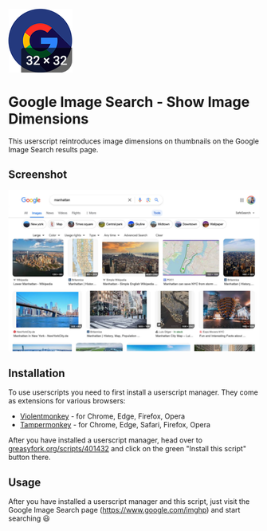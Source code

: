 ![Icon](https://raw.githubusercontent.com/tadwohlrapp/google-image-search-show-image-dimensions-userscript/main/icon.png)

# Google Image Search - Show Image Dimensions

This userscript reintroduces image dimensions on thumbnails on the Google Image Search results page.

## Screenshot

![Screenshot](https://raw.githubusercontent.com/tadwohlrapp/google-image-search-show-image-dimensions-userscript/main/screenshot.jpg)

## Installation

To use userscripts you need to first install a userscript manager. They come as extensions for various browsers:

- [Violentmonkey](https://violentmonkey.github.io/) - for Chrome, Edge, Firefox, Opera
- [Tampermonkey](https://tampermonkey.net/) - for Chrome, Edge, Safari, Firefox, Opera

After you have installed a userscript manager, head over to [greasyfork.org/scripts/401432](https://greasyfork.org/scripts/401432) and click on the green "Install this script" button there.

## Usage

After you have installed a userscript manager and this script, just visit the Google Image Search page (https://www.google.com/imghp) and start searching 😃
